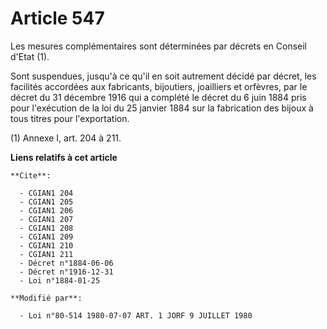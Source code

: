 # Article 547

Les mesures complémentaires sont déterminées par décrets en Conseil d'Etat (1).

Sont suspendues, jusqu'à ce qu'il en soit autrement décidé par décret, les facilités accordées aux fabricants, bijoutiers,
joailliers et orfèvres, par le décret du 31 décembre 1916 qui a complété le décret du 6 juin 1884 pris pour l'exécution de la
loi du 25 janvier 1884 sur la fabrication des bijoux à tous titres pour l'exportation.

(1) Annexe I, art. 204 à 211.

**Liens relatifs à cet article**

	**Cite**:

	  - CGIAN1 204
	  - CGIAN1 205
	  - CGIAN1 206
	  - CGIAN1 207
	  - CGIAN1 208
	  - CGIAN1 209
	  - CGIAN1 210
	  - CGIAN1 211
	  - Décret n°1884-06-06
	  - Décret n°1916-12-31
	  - Loi n°1884-01-25

	**Modifié par**:

	  - Loi n°80-514 1980-07-07 ART. 1 JORF 9 JUILLET 1980
